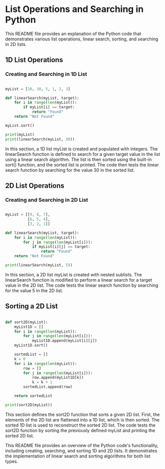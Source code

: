 # List Operations and Searching in Python
This README file provides an explanation of the Python code that demonstrates various list operations, linear search, sorting, and searching in 2D lists.

## 1D List Operations
### Creating and Searching in 1D List
```python

myList = [10, 30, 5, 1, 2, 3]

def linearSearch(myList, target):
    for i in range(len(myList)):
        if myList[i] == target:
            return "Found"
    return "Not Found"

myList.sort()

print(myList)
print(linearSearch(myList, 30))
```
In this section, a 1D list myList is created and populated with integers. The linearSearch function is defined to search for a given target value in the list using a linear search algorithm. The list is then sorted using the built-in sort() function, and the sorted list is printed. The code then tests the linear search function by searching for the value 30 in the sorted list.

## 2D List Operations
### Creating and Searching in 2D List
```python

myList = [[9, 8, 7],
          [6, 5, 4],
          [3, 2, 1]]

def linearSearch(myList, target):
    for i in range(len(myList)):
        for j in range(len(myList[i])):
            if myList[i][j] == target:
                return "Found"
    return "Not Found"

print(linearSearch(myList, 5))

```
In this section, a 2D list myList is created with nested sublists. The linearSearch function is modified to perform a linear search for a target value in the 2D list. The code tests the linear search function by searching for the value 5 in the 2D list.

## Sorting a 2D List
```python

def sort2D(myList):
    myList1D = []
    for i in range(len(myList)):
        for j in range(len(myList[i])):
            myList1D.append(myList[i][j])
    myList1D.sort()

    sortedList = []
    k = 0
    for i in range(len(myList)):
        row = []
        for j in range(len(myList[i])):
            row.append(myList1D[k])
            k = k + 1
        sortedList.append(row)

    return sortedList

print(sort2D(myList))
```
This section defines the sort2D function that sorts a given 2D list. First, the elements of the 2D list are flattened into a 1D list, which is then sorted. The sorted 1D list is used to reconstruct the sorted 2D list. The code tests the sort2D function by sorting the previously defined myList and printing the sorted 2D list.

This README file provides an overview of the Python code's functionality, including creating, searching, and sorting 1D and 2D lists. It demonstrates the implementation of linear search and sorting algorithms for both list types.
